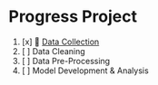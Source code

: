 # Progress Project

1. [x] :book: [Data Collection](https://github.com/aqillakhamis/Undergraduate-Project/tree/main/Academic%20Year%202023-2024/Semester%202/FYP%201/Rais%20Hamizan%20Faridan/Progress%20Project/Data%20Collection)
2. [ ] Data Cleaning
3. [ ] Data Pre-Processing
4. [ ] Model Development & Analysis
